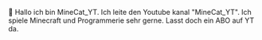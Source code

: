  👋 Hallo ich bin MineCat_YT.
 Ich leite den Youtube kanal "MineCat_YT".
 Ich spiele Minecraft und Programmerie sehr gerne.
 Lasst doch ein ABO auf YT da.
